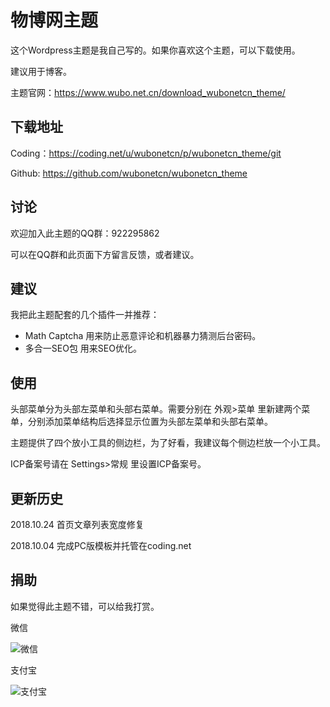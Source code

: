 # 物博网主题
这个Wordpress主题是我自己写的。如果你喜欢这个主题，可以下载使用。

建议用于博客。

主题官网：https://www.wubo.net.cn/download_wubonetcn_theme/

## 下载地址
Coding：https://coding.net/u/wubonetcn/p/wubonetcn_theme/git

Github: https://github.com/wubonetcn/wubonetcn_theme

## 讨论
欢迎加入此主题的QQ群：922295862

可以在QQ群和此页面下方留言反馈，或者建议。

## 建议
我把此主题配套的几个插件一并推荐：

* Math Captcha  用来防止恶意评论和机器暴力猜测后台密码。
* 多合一SEO包   用来SEO优化。

## 使用
头部菜单分为头部左菜单和头部右菜单。需要分别在 外观>菜单 里新建两个菜单，分别添加菜单结构后选择显示位置为头部左菜单和头部右菜单。

主题提供了四个放小工具的侧边栏，为了好看，我建议每个侧边栏放一个小工具。

ICP备案号请在 Settings>常规 里设置ICP备案号。

## 更新历史
2018.10.24    首页文章列表宽度修复

2018.10.04    完成PC版模板并托管在coding.net

## 捐助
如果觉得此主题不错，可以给我打赏。

微信

![微信](https://www.wubo.net.cn/wp-content/uploads/2018/10/weixin.png)

支付宝

![支付宝](https://www.wubo.net.cn/wp-content/uploads/2018/10/zhifubao.png)